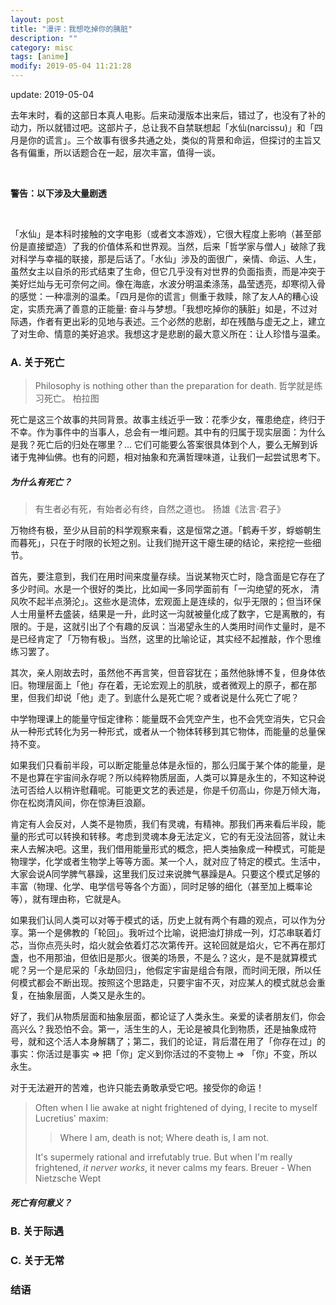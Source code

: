 ```yaml
---
layout: post
title: "漫评：我想吃掉你的胰脏"
description: ""
category: misc
tags: [anime]
modify: 2019-05-04 11:21:28
---
```


update: 2019-05-04


去年末时，看的这部日本真人电影。后来动漫版本出来后，错过了，也没有了补的动力，所以就错过吧。这部片子，总让我不自禁联想起「水仙(narcissu)」和「四月是你的谎言」。三个故事有很多共通之处，类似的背景和命运，但探讨的主旨又各有偏重，所以话题合在一起，层次丰富，值得一谈。

<br/>

**警告：以下涉及大量剧透**

<br/>

「水仙」是本科时接触的文字电影（或者文本游戏），它很大程度上影响（甚至部份是直接塑造）了我的价值体系和世界观。当然，后来「哲学家与僧人」破除了我对科学与幸福的联接，那是后话了。「水仙」涉及的面很广，亲情、命运、人生，虽然女主以自杀的形式结束了生命，但它几乎没有对世界的负面指责，而是冲突于美好烂灿与无可奈何之间。像在海底，水波分明温柔涤荡，晶莹透亮，却寒彻入骨的感觉：一种凛洌的温柔。「四月是你的谎言」侧重于救赎，除了友人A的糟心设定，实质充满了善意的正能量: 奋斗与梦想。「我想吃掉你的胰脏」如是，不过对际遇，作者有更出彩的见地与表述。三个必然的悲剧，却在残酷与虚无之上，建立了对生命、情意的美好追求。我想这才是悲剧的最大意义所在：让人珍惜与温柔。


### A. 关于死亡

> Philosophy is nothing other than the preparation for death.
> 哲学就是练习死亡。
> 柏拉图

死亡是这三个故事的共同背景。故事主线近乎一致：花季少女，罹患绝症，终归于不幸。作为事件中的当事人，总会有一堆问题。其中有的归属于现实层面：为什么是我？死亡后的归处在哪里？... 它们可能要么答案很具体到个人，要么无解到诉诸于鬼神仙佛。也有的问题，相对抽象和充满哲理味道，让我们一起尝试思考下。


##### 为什么有死亡？

> 有生者必有死，有始者必有终，自然之道也。
> 扬雄《法言·君子》


万物终有极，至少从目前的科学观察来看，这是恒常之道。「鹤寿千岁，蜉蝣朝生而暮死」，只在于时限的长短之别。让我们抛开这干瘪生硬的结论，来挖挖一些细节。

首先，要注意到，我们在用时间来度量存续。当说某物灭亡时，隐含面是它存在了多少时间。水是一个很好的类比，比如闻一多同学面前有「一沟绝望的死水， 清风吹不起半点漪沦」。这些水是流体，宏观面上是连续的，似乎无限的；但当环保人士用量杯去盛装，结果是一升，此时这一沟就被量化成了数字，它是离散的，有限的。于是，这就引出了个有趣的反讽：当渴望永生的人类用时间作丈量时，是不是已经肯定了「万物有极」。当然，这里的比喻论证，其实经不起推敲，作个思维练习罢了。

其次，亲人刚故去时，虽然他不再言笑，但音容犹在；虽然他脉博不复，但身体依旧。物理层面上「他」存在着，无论宏观上的肌肤，或者微观上的原子，都在那里，但我们却说「他」走了。到底什么是死亡呢？或者说是什么死亡了呢？

中学物理课上的能量守恒定律称：能量既不会凭空产生，也不会凭空消失，它只会从一种形式转化为另一种形式，或者从一个物体转移到其它物体，而能量的总量保持不变。

如果我们只看前半段，可以断定能量总体是永恒的，那么归属于某个体的能量，是不是也算在宇宙间永存呢？所以纯粹物质层面，人类可以算是永生的，不知这种说法可否给人以稍许慰藉呢。可能更文艺的表述是，你是千仞高山，你是万倾大海，你在松岗清风间，你在惊涛巨浪巅。

肯定有人会反对，人类不是物质，我们有灵魂，有精神。那我们再来看后半段，能量的形式可以转换和转移。考虑到灵魂本身无法定义，它的有无没法回答，就让未来人去解决吧。这里，我们借用能量形式的概念，把人类抽象成一种模式，可能是物理学，化学或者生物学上等等方面。某一个人，就对应了特定的模式。生活中，大家会说A同学脾气暴躁，这里我们反过来说脾气暴躁是A。只要这个模式足够的丰富（物理、化学、电学信号等各个方面），同时足够的细化（甚至加上概率论等），就有理由称，它就是A。

如果我们认同人类可以对等于模式的话，历史上就有两个有趣的观点，可以作为分享。第一个是佛教的「轮回」。我听过个比喻，说把油灯排成一列，灯芯串联着灯芯，当你点亮头时，焰火就会依着灯芯次第传开。这轮回就是焰火，它不再在那灯盏，也不用那油，但依旧是那火。很美的场景，不是么？这火，是不是就算模式呢？另一个是尼采的「永劫回归」，他假定宇宙是组合有限，而时间无限，所以任何模式都会不断出现。按照这个思路走，只要宇宙不灭，对应某人的模式就总会重复，在抽象层面，人类又是永生的。

好了，我们从物质层面和抽象层面，都论证了人类永生。亲爱的读者朋友们，你会高兴么？我恐怕不会。第一，活生生的人，无论是被具化到物质，还是抽象成符号，就和这个活人本身解耦了；第二，我们的论证，背后潜在用了「你存在过」的事实：你活过是事实 => 把「你」定义到你活过的不变物上 => 「你」不变，所以永生。

对于无法避开的苦难，也许只能去勇敢承受它吧。接受你的命运！

> Often when I lie awake at night frightened of dying, I recite to myself Lucretius' maxim:
>
> > Where I am, death is not;
> > Where death is, I am not.
>
> It's supermely rational and irrefutably true. But when I'm really frightened, *it nerver works*, it never calms my fears.
> Breuer - When Nietzsche Wept


##### 死亡有何意义？


### B. 关于际遇


### C. 关于无常


### 结语
